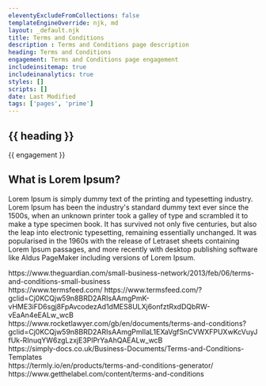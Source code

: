 ```yaml
---
eleventyExcludeFromCollections: false
templateEngineOverride: njk, md
layout: _default.njk
title: Terms and Conditions
description : Terms and Conditions page description
heading: Terms and Conditions
engagement: Terms and Conditions page engagement
includeinsitemap: true
includeinanalytics: true
styles: []
scripts: []
date: Last Modified
tags: ['pages', 'prime']
---
```

<main>

<div class="default-grid">

<section>

# {{ heading }}

<p class="lead">{{ engagement }}</p>

## What is Lorem Ipsum?

Lorem Ipsum is simply dummy text of the printing and typesetting industry. Lorem Ipsum has been the industry's standard dummy text ever since the 1500s, when an unknown printer took a galley of type and scrambled it to make a type specimen book. It has survived not only five centuries, but also the leap into electronic typesetting, remaining essentially unchanged. It was popularised in the 1960s with the release of Letraset sheets containing Lorem Ipsum passages, and more recently with desktop publishing software like Aldus PageMaker including versions of Lorem Ipsum.

</section>
<section class="one">

  <p>
  https://www.theguardian.com/small-business-network/2013/feb/06/terms-and-conditions-small-business<br>
  https://www.termsfeed.com/
  https://www.termsfeed.com/?gclid=Cj0KCQjw59n8BRD2ARIsAAmgPmK-vHME3iFD6sgj8FpAvcodezAd1dMES8ULXj6onfztRxdDQbRW-vEaAn4eEALw_wcB<br>
  https://www.rocketlawyer.com/gb/en/documents/terms-and-conditions?gclid=Cj0KCQjw59n8BRD2ARIsAAmgPmIlaL1EXaVgfSnCVWXFPUXwKcVuyJfUk-RInuqYW6zgLzxjE3PlPrYaAhQAEALw_wcB<br>
  https://simply-docs.co.uk/Business-Documents/Terms-and-Conditions-Templates<br>
  https://termly.io/en/products/terms-and-conditions-generator/<br>
  https://www.getthelabel.com/content/terms-and-conditions
  </p>

</section>

</div>

</main>